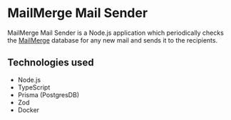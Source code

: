 # MailMerge Mail Sender

MailMerge Mail Sender is a Node.js application which periodically checks the [MailMerge](https://github.com/klmkyo/mailmerge) database for any new mail and sends it to the recipients.

## Technologies used
 - Node.js
 - TypeScript
 - Prisma (PostgresDB)
 - Zod
 - Docker
